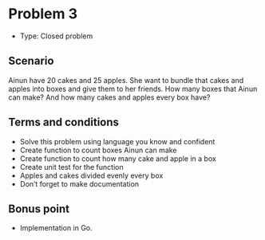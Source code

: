 # Problem 3

- Type: Closed problem

## Scenario

Ainun have 20 cakes and 25 apples. She want to bundle that cakes and apples into boxes and give them to her friends. How many boxes that Ainun can make? And how many cakes and apples every box have?

## Terms and conditions

- Solve this problem using language you know and confident
- Create function to count boxes Ainun can make
- Create function to count how many cake and apple in a box
- Create unit test for the function
- Apples and cakes divided evenly every box
- Don’t forget to make documentation

## Bonus point

- Implementation in Go.